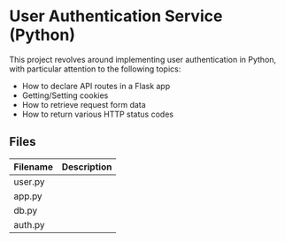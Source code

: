 # User Authentication Service (Python)

This project revolves around implementing user authentication in Python, with particular attention to the following topics:
  - How to declare API routes in a Flask app
  - Getting/Setting cookies
  - How to retrieve request form data
  - How to return various HTTP status codes

## Files

| Filename | Description |
| -------- | ----------- |
| user.py |  |
| app.py |  |
| db.py |  |
| auth.py |  |
